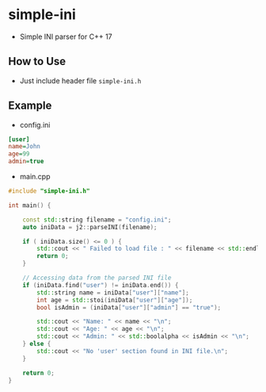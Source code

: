 # simple-ini

- Simple INI parser for C++ 17

## How to Use

- Just include header file ```simple-ini.h``` 

## Example 

- config.ini

```ini
[user]
name=John
age=99
admin=true
```

- main.cpp

```cpp
#include "simple-ini.h"

int main() {

    const std::string filename = "config.ini";
    auto iniData = j2::parseINI(filename);

    if ( iniData.size() <= 0 ) {
	    std::cout << " Failed to load file : " << filename << std::endl;
	    return 0;
    }

    // Accessing data from the parsed INI file
    if (iniData.find("user") != iniData.end()) {
        std::string name = iniData["user"]["name"];
        int age = std::stoi(iniData["user"]["age"]);
        bool isAdmin = (iniData["user"]["admin"] == "true");

        std::cout << "Name: " << name << "\n";
        std::cout << "Age: " << age << "\n";
        std::cout << "Admin: " << std::boolalpha << isAdmin << "\n";
    } else {
        std::cout << "No 'user' section found in INI file.\n";
    }

    return 0;
}
```

